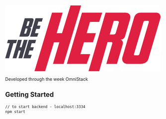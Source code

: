 
  ![BeTheHero](https://github.com/lucasSPro/BeTheHero/blob/master/Frontend/src/assets/logo.svg)

Developed through the week OmniStack


## Getting Started

```
// to start backend - localhost:3334
npm start

```
